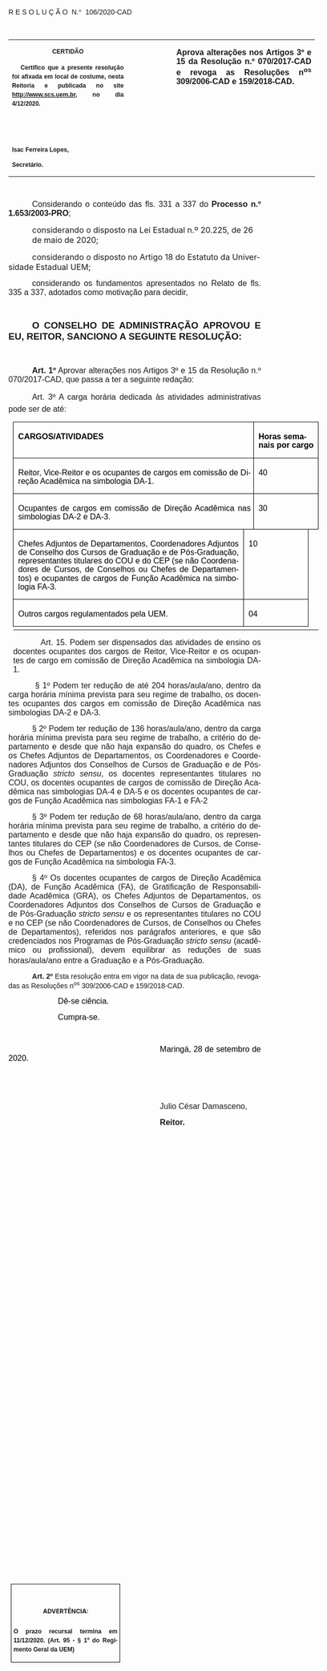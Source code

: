 <body lang=PT-BR link=blue vlink="#954F72" style='tab-interval:35.4pt'>

<div class=WordSection1>

<p class=MsoTitle><span style='font-family:"Arial",sans-serif;mso-bidi-font-family:
"Times New Roman";mso-ansi-language:PT-BR;mso-no-proof:yes'>R E S O L U Ç Ã
O<span style='mso-spacerun:yes'>  </span>N.</span><span style='font-family:
Symbol;mso-ascii-font-family:Arial;mso-hansi-font-family:Arial;mso-ansi-language:
PT-BR;mso-char-type:symbol;mso-symbol-font-family:Symbol;mso-no-proof:yes'><span
style='mso-char-type:symbol;mso-symbol-font-family:Symbol'>°</span></span><span
style='font-family:"Arial",sans-serif;mso-bidi-font-family:"Times New Roman";
mso-ansi-language:PT-BR;mso-no-proof:yes'><span style='mso-spacerun:yes'> 
</span>106/2020-CAD<o:p></o:p></span></p>

<p class=BodyText21><span style='mso-bidi-font-size:12.0pt;font-family:"Arial",sans-serif;
mso-bidi-font-family:"Times New Roman";mso-no-proof:yes'><o:p>&nbsp;</o:p></span></p>

<table class=MsoNormalTable border=0 cellspacing=0 cellpadding=0 width=612
 style='width:459.0pt;border-collapse:collapse;mso-padding-alt:0cm 5.4pt 0cm 5.4pt'>
 <tr style='mso-yfti-irow:0;mso-yfti-firstrow:yes;mso-yfti-lastrow:yes'>
  <td width=234 valign=top style='width:175.5pt;padding:0cm 5.4pt 0cm 5.4pt'>
  <p class=MsoNormal align=center style='text-align:center;layout-grid-mode:
  char'><b style='mso-bidi-font-weight:normal'><span style='font-size:9.0pt;
  mso-bidi-font-size:10.0pt;font-family:"Arial",sans-serif;mso-bidi-font-family:
  "Times New Roman";mso-no-proof:yes'>CERTIDÃO<o:p></o:p></span></b></p>
  <p class=MsoNormal style='text-align:justify;line-height:150%'><b
  style='mso-bidi-font-weight:normal'><span style='font-size:9.0pt;line-height:
  150%;font-family:"Arial",sans-serif;mso-bidi-font-family:"Times New Roman";
  mso-no-proof:yes'><span style='mso-spacerun:yes'>   </span>Certifico que a
  presente resolução foi afixada em local de costume, nesta Reitoria e
  publicada no site<span style='color:blue'> </span><a
  href="http://www.scs.uem.br/"><span style='text-decoration:none;text-underline:
  none'>http://www.scs.uem.br</span></a>, no dia</span></b><b style='mso-bidi-font-weight:
  normal'><span style='font-size:9.0pt;mso-bidi-font-size:10.0pt;line-height:
  150%;font-family:"Arial",sans-serif;mso-bidi-font-family:"Times New Roman";
  mso-no-proof:yes'> 4/12/2020.<o:p></o:p></span></b></p>
  <p class=MsoNormal><b style='mso-bidi-font-weight:normal'><span
  style='font-size:9.0pt;mso-bidi-font-size:10.0pt;font-family:"Arial",sans-serif;
  mso-bidi-font-family:"Times New Roman";mso-no-proof:yes'><o:p>&nbsp;</o:p></span></b></p>
  <p class=MsoNormal><b style='mso-bidi-font-weight:normal'><span
  style='font-size:9.0pt;mso-bidi-font-size:10.0pt;font-family:"Arial",sans-serif;
  mso-bidi-font-family:"Times New Roman";mso-no-proof:yes'><o:p>&nbsp;</o:p></span></b></p>
  <p class=MsoNormal><b style='mso-bidi-font-weight:normal'><span
  style='font-size:9.0pt;mso-bidi-font-size:10.0pt;font-family:"Arial",sans-serif;
  mso-bidi-font-family:"Times New Roman";mso-no-proof:yes'>Isac Ferreira Lopes,<o:p></o:p></span></b></p>
  <p class=MsoNormal><b style='mso-bidi-font-weight:normal'><span
  style='font-size:9.0pt;mso-bidi-font-size:10.0pt;font-family:"Arial",sans-serif;
  mso-bidi-font-family:"Times New Roman";mso-no-proof:yes'>Secretário.<o:p></o:p></span></b></p>
  </td>
  <td width=85 valign=top style='width:63.8pt;padding:0cm 5.4pt 0cm 5.4pt'>
  <p class=MsoNormal style='margin-right:-5.4pt'><b><span style='font-size:
  12.0pt;mso-bidi-font-size:10.0pt;font-family:"Arial",sans-serif;mso-bidi-font-family:
  "Times New Roman";mso-no-proof:yes'><o:p>&nbsp;</o:p></span></b></p>
  </td>
  <td width=293 valign=top style='width:219.7pt;padding:0cm 5.4pt 0cm 5.4pt'>
  <p class=MsoNormal style='text-align:justify'><b><span style='font-size:12.0pt;
  font-family:"Arial",sans-serif;mso-no-proof:yes'>Aprova alterações nos Artigos
  3º e 15 da Resolução n.º 070/2017-CAD e revoga as Resoluções n<sup>os</sup>
  309/2006-CAD e 159/2018-CAD.<o:p></o:p></span></b></p>
  </td>
 </tr>
</table>

<p class=BodyText21><span style='mso-bidi-font-size:12.0pt;font-family:"Arial",sans-serif;
mso-bidi-font-family:"Times New Roman";mso-no-proof:yes'><o:p>&nbsp;</o:p></span></p>

<p class=MsoNormal style='text-align:justify;text-indent:35.45pt;tab-stops:
108.0pt'><span style='font-size:12.0pt;font-family:"Arial",sans-serif'>Considerando
o conteúdo das fls. 331 a 337 do <b style='mso-bidi-font-weight:normal'>Processo
n.º 1.653/2003-PRO</b>;<o:p></o:p></span></p>

<p class=MsoBodyTextIndent style='margin-left:35.4pt;text-indent:.05pt'><span
style='font-size:12.0pt;mso-ansi-language:PT-BR'>considerando o disposto na Lei
Estadual n.º 20.225, de 26 de maio de 2020; <o:p></o:p></span></p>

<p class=MsoBodyTextIndent style='text-indent:35.45pt'><span style='font-size:
12.0pt;mso-ansi-language:PT-BR'>considerando o disposto no Artigo 18 do
Estatuto da Universidade Estadual UEM;<o:p></o:p></span></p>

<p class=MsoNormal style='text-align:justify;text-indent:35.4pt'><span
style='font-size:12.0pt;mso-bidi-font-size:10.0pt;font-family:"Arial",sans-serif'>considerando
os fundamentos apresentados no Relato de fls. 335 a 337, adotados como
motivação para decidir,<o:p></o:p></span></p>

<p class=MsoNormal style='text-align:justify;text-indent:35.45pt'><span
style='font-size:12.0pt;font-family:"Arial",sans-serif;mso-no-proof:yes'><o:p>&nbsp;</o:p></span></p>

<p class=MsoNormal style='text-align:justify;text-indent:35.45pt;tab-stops:
108.0pt'><b style='mso-bidi-font-weight:normal'><span style='font-size:14.0pt;
font-family:"Arial",sans-serif;mso-no-proof:yes'>O CONSELHO DE ADMINISTRAÇÃO
APROVOU E EU, REITOR, SANCIONO A SEGUINTE RESOLUÇÃO:<o:p></o:p></span></b></p>

<p class=MsoBodyTextIndent><b style='mso-bidi-font-weight:normal'><span
lang=X-NONE style='font-size:12.0pt;mso-no-proof:yes'><o:p>&nbsp;</o:p></span></b></p>

<p class=MsoNormal style='text-align:justify;text-indent:35.45pt'><b
style='mso-bidi-font-weight:normal'><span style='font-size:12.0pt;font-family:
"Arial",sans-serif'>Art. 1º</span></b><span style='font-size:12.0pt;font-family:
"Arial",sans-serif'> Aprovar alterações nos Artigos 3º e 15 da Resolução n.º
070/2017-CAD, que passa a ter a seguinte redação: <o:p></o:p></span></p>

<p class=MsoNormal style='margin-bottom:6.0pt;text-align:justify;text-indent:
35.4pt'><span style='font-size:12.0pt;font-family:"Arial",sans-serif'><span
style='mso-bidi-font-weight:bold'>Art. 3º</span> A carga horária dedicada às
atividades administrativas pode ser de até:<o:p></o:p></span></p>

<table class=MsoNormalTable border=0 cellspacing=0 cellpadding=0 width=610
 style='width:457.5pt;margin-left:6.85pt;border-collapse:collapse;mso-yfti-tbllook:
 1184;mso-padding-alt:2.8pt 3.7pt 0cm 7.1pt'>
 <tr style='mso-yfti-irow:0;mso-yfti-firstrow:yes;height:54.35pt'>
  <td width=500 colspan=2 valign=top style='width:375.05pt;border:solid black 1.0pt;
  padding:2.8pt 3.7pt 0cm 7.1pt;height:54.35pt'>
  <p class=MsoNormal style='line-height:107%'><b style='mso-bidi-font-weight:
  normal'><span style='font-size:12.0pt;line-height:107%;font-family:"Arial",sans-serif;
  color:black'>CARGOS/ATIVIDADES <o:p></o:p></span></b></p>
  </td>
  <td width=110 colspan=2 valign=top style='width:82.45pt;border:solid black 1.0pt;
  border-left:none;mso-border-left-alt:solid black 1.0pt;padding:2.8pt 3.7pt 0cm 7.1pt;
  height:54.35pt'>
  <p class=MsoNormal style='line-height:107%'><b style='mso-bidi-font-weight:
  normal'><span style='font-size:12.0pt;line-height:107%;font-family:"Arial",sans-serif;
  color:black'>Horas semanais por cargo <o:p></o:p></span></b></p>
  </td>
 </tr>
 <tr style='mso-yfti-irow:1;height:40.55pt'>
  <td width=500 colspan=2 valign=top style='width:375.05pt;border:solid black 1.0pt;
  border-top:none;mso-border-top-alt:solid black 1.0pt;padding:2.8pt 3.7pt 0cm 7.1pt;
  height:40.55pt'>
  <p class=MsoNormal style='text-align:justify;line-height:107%'><span
  style='font-size:12.0pt;line-height:107%;font-family:"Arial",sans-serif;
  color:black'>Reitor, Vice-Reitor e os ocupantes de cargos em comissão de Direção
  Acadêmica na simbologia DA-1. <o:p></o:p></span></p>
  </td>
  <td width=110 colspan=2 valign=top style='width:82.45pt;border-top:none;
  border-left:none;border-bottom:solid black 1.0pt;border-right:solid black 1.0pt;
  mso-border-top-alt:solid black 1.0pt;mso-border-left-alt:solid black 1.0pt;
  padding:2.8pt 3.7pt 0cm 7.1pt;height:40.55pt'>
  <p class=MsoNormal style='line-height:107%'><span style='font-size:12.0pt;
  line-height:107%;font-family:"Arial",sans-serif;color:black'>40 <o:p></o:p></span></p>
  </td>
 </tr>
 <tr style='mso-yfti-irow:2;height:40.7pt'>
  <td width=500 colspan=2 valign=top style='width:375.05pt;border:solid black 1.0pt;
  border-top:none;mso-border-top-alt:solid black 1.0pt;padding:2.8pt 3.7pt 0cm 7.1pt;
  height:40.7pt'>
  <p class=MsoNormal style='text-align:justify;line-height:107%'><span
  style='font-size:12.0pt;line-height:107%;font-family:"Arial",sans-serif;
  color:black'>Ocupantes de cargos em comissão de Direção Acadêmica nas simbologias
  DA-2 e DA-3. <o:p></o:p></span></p>
  </td>
  <td width=110 colspan=2 valign=top style='width:82.45pt;border-top:none;
  border-left:none;border-bottom:solid black 1.0pt;border-right:solid black 1.0pt;
  mso-border-top-alt:solid black 1.0pt;mso-border-left-alt:solid black 1.0pt;
  padding:2.8pt 3.7pt 0cm 7.1pt;height:40.7pt'>
  <p class=MsoNormal style='line-height:107%'><span style='font-size:12.0pt;
  line-height:107%;font-family:"Arial",sans-serif;color:black'>30 <o:p></o:p></span></p>
  </td>
 </tr>
 <tr style='mso-yfti-irow:3;height:82.2pt;mso-row-margin-right:3.75pt'>
  <td width=496 valign=top style='width:372.0pt;border:solid black 1.0pt;
  border-top:none;mso-border-top-alt:solid black 1.0pt;padding:2.8pt 3.7pt 0cm 7.1pt;
  height:82.2pt'>
  <p class=MsoNormal style='margin-right:3.3pt;text-align:justify;line-height:
  107%'><span style='font-size:12.0pt;line-height:107%;font-family:"Arial",sans-serif;
  color:black'>Chefes Adjuntos de Departamentos, Coordenadores Adjuntos de Conselho
  dos Cursos de Graduação e de Pós-Graduação, representantes titulares do COU e
  do CEP (se não Coordenadores de Cursos, de Conselhos ou Chefes de Departamentos)
  e ocupantes de cargos de Função Acadêmica na simbologia FA-3. <o:p></o:p></span></p>
  </td>
  <td width=109 colspan=2 valign=top style='width:81.75pt;border-top:none;
  border-left:none;border-bottom:solid black 1.0pt;border-right:solid black 1.0pt;
  mso-border-top-alt:solid black 1.0pt;mso-border-left-alt:solid black 1.0pt;
  padding:2.8pt 3.7pt 0cm 7.1pt;height:82.2pt'>
  <p class=MsoNormal style='line-height:107%'><span style='font-size:12.0pt;
  line-height:107%;font-family:"Arial",sans-serif;color:black'>10 <o:p></o:p></span></p>
  </td>
  <td style='mso-cell-special:placeholder;border:none;padding:0cm 0cm 0cm 0cm'
  width=5><p class='MsoNormal'>&nbsp;</td>
 </tr>
 <tr style='mso-yfti-irow:4;mso-yfti-lastrow:yes;height:29.95pt;mso-row-margin-right:
  3.75pt'>
  <td width=496 valign=top style='width:372.0pt;border:solid black 1.0pt;
  border-top:none;mso-border-top-alt:solid black 1.0pt;padding:2.8pt 3.7pt 0cm 7.1pt;
  height:29.95pt'>
  <p class=MsoNormal style='line-height:107%'><span style='font-size:12.0pt;
  line-height:107%;font-family:"Arial",sans-serif;color:black'>Outros cargos
  regulamentados pela UEM. <o:p></o:p></span></p>
  </td>
  <td width=109 colspan=2 valign=top style='width:81.75pt;border-top:none;
  border-left:none;border-bottom:solid black 1.0pt;border-right:solid black 1.0pt;
  mso-border-top-alt:solid black 1.0pt;mso-border-left-alt:solid black 1.0pt;
  padding:2.8pt 3.7pt 0cm 7.1pt;height:29.95pt'>
  <p class=MsoNormal style='line-height:107%'><span style='font-size:12.0pt;
  line-height:107%;font-family:"Arial",sans-serif;color:black'>04<span
  style='mso-spacerun:yes'>  </span><o:p></o:p></span></p>
  </td>
  <td style='mso-cell-special:placeholder;border:none;padding:0cm 0cm 0cm 0cm'
  width=5><p class='MsoNormal'>&nbsp;</td>
 </tr>
 <![if !supportMisalignedColumns]>
 <tr height=0>
  <td width=496 style='border:none'></td>
  <td width=4 style='border:none'></td>
  <td width=105 style='border:none'></td>
  <td width=5 style='border:none'></td>
 </tr>
 <![endif]>
</table>

<p class=MsoNormal style='margin-left:7.1pt;text-align:justify'><span
style='font-size:12.0pt;font-family:"Arial",sans-serif'><span style='mso-tab-count:
1'>          </span><span style='mso-bidi-font-weight:bold'>Art. 15</span>. Podem
ser dispensados das atividades de ensino os docentes ocupantes dos cargos de Reitor,
Vice-Reitor e os ocupantes de cargo em comissão de Direção Acadêmica na
simbologia DA-1. <o:p></o:p></span></p>

<p class=MsoNormal style='text-align:justify;text-indent:35.4pt'><b
style='mso-bidi-font-weight:normal'><span style='font-size:12.0pt;font-family:
"Arial",sans-serif'><span style='mso-spacerun:yes'> </span></span></b><span
style='font-size:12.0pt;font-family:"Arial",sans-serif;mso-bidi-font-weight:
bold'>§ 1º</span><span style='font-size:12.0pt;font-family:"Arial",sans-serif'>
Podem ter redução de até 204 horas/aula/ano, dentro da carga horária mínima
prevista para seu regime de trabalho, os docentes ocupantes dos cargos em
comissão de Direção Acadêmica nas simbologias DA-2 e DA-3. <o:p></o:p></span></p>

<p class=MsoNormal style='text-align:justify;text-indent:35.45pt'><span
style='font-size:12.0pt;font-family:"Arial",sans-serif;mso-bidi-font-weight:
bold'>§ 2º</span><span style='font-size:12.0pt;font-family:"Arial",sans-serif'>
Podem ter redução de 136 horas/aula/ano, dentro da carga horária mínima prevista
para seu regime de trabalho, a critério do departamento e desde que não haja
expansão do quadro, os Chefes e os Chefes Adjuntos de Departamentos, os Coordenadores
e Coordenadores Adjuntos dos Conselhos de Cursos de Graduação e de Pós-Graduação
<i>stricto sensu</i>, os docentes representantes titulares no COU, os docentes
ocupantes de cargos de comissão de Direção Acadêmica nas simbologias DA-4 e
DA-5 e os docentes ocupantes de cargos de Função Acadêmica nas simbologias FA-1
e FA-2<o:p></o:p></span></p>

<p class=MsoNormal style='text-align:justify;text-indent:35.4pt'><span
style='font-size:12.0pt;font-family:"Arial",sans-serif;mso-bidi-font-weight:
bold'>§ 3º</span><span style='font-size:12.0pt;font-family:"Arial",sans-serif'>
Podem ter redução de 68 horas/aula/ano, dentro da carga horária mínima prevista
para seu regime de trabalho, a critério do departamento e desde que não haja
expansão do quadro, os representantes titulares do CEP (se não Coordenadores de
Cursos, de Conselhos ou Chefes de Departamentos) e os docentes ocupantes de cargos
de Função Acadêmica na simbologia FA-3.<o:p></o:p></span></p>

<p class=MsoNormal style='margin-bottom:6.0pt;text-align:justify;text-indent:
35.45pt'><span style='font-size:12.0pt;font-family:"Arial",sans-serif;
mso-bidi-font-weight:bold'>§ 4º</span><span style='font-size:12.0pt;font-family:
"Arial",sans-serif'> Os docentes ocupantes de cargos de Direção Acadêmica (DA),
de Função Acadêmica (FA), de Gratificação de Responsabilidade Acadêmica (GRA),
os Chefes Adjuntos de Departamentos, os Coordenadores Adjuntos dos Conselhos de
Cursos de Graduação e de Pós-Graduação <i>stricto sensu</i> e os representantes
titulares no COU e no CEP (se não Coordenadores de Cursos, de Conselhos ou Chefes
de Departamentos), referidos nos parágrafos anteriores, e que são credenciados
nos Programas de Pós-Graduação <i>stricto sensu</i> (acadêmico ou profissional),
devem equilibrar as reduções de suas horas/aula/ano entre a Graduação e a Pós-Graduação.</span><b
style='mso-bidi-font-weight:normal'><span style='mso-bidi-font-size:12.0pt;
font-family:"Arial",sans-serif;mso-fareast-font-family:"Arial Unicode MS"'><o:p></o:p></span></b></p>

<p style='margin:0cm;margin-bottom:.0001pt;text-align:justify;text-indent:35.45pt'><b
style='mso-bidi-font-weight:normal'><span style='mso-bidi-font-size:12.0pt;
font-family:"Arial",sans-serif'>Art. 2º </span></b><span style='mso-bidi-font-size:
12.0pt;font-family:"Arial",sans-serif;mso-no-proof:yes'>Esta resolução entra em
vigor na data de sua publicação, revogadas as Resoluções n<sup>os</sup>
309/2006-CAD e 159/2018-CAD.</span><span style='mso-bidi-font-size:12.0pt;
font-family:"Arial",sans-serif;mso-fareast-font-family:"Arial Unicode MS";
letter-spacing:-.2pt;mso-no-proof:yes'><o:p></o:p></span></p>

<p class=MsoNormal style='margin-left:35.35pt;text-align:justify;text-indent:
35.45pt'><span style='font-size:12.0pt;font-family:"Arial",sans-serif;
color:black;mso-no-proof:yes'><span style='mso-spacerun:yes'> </span>Dê-se
ciência.<o:p></o:p></span></p>

<p class=MsoNormal style='margin-left:35.35pt;text-align:justify;text-indent:
35.45pt'><span style='font-size:12.0pt;font-family:"Arial",sans-serif;
color:black;mso-no-proof:yes'><span style='mso-spacerun:yes'> </span>Cumpra-se.<o:p></o:p></span></p>

<p class=MsoNormal style='text-align:justify;text-indent:35.45pt'><span
style='font-size:12.0pt;font-family:"Arial",sans-serif;color:black;mso-no-proof:
yes'><o:p>&nbsp;</o:p></span></p>

<p class=MsoNormal style='text-align:justify;text-indent:8.0cm'><span
style='font-size:12.0pt;font-family:"Arial",sans-serif;color:black;mso-no-proof:
yes'>Maringá, 28 de setembro de 2020.<o:p></o:p></span></p>

<p class=MsoNormal style='text-align:justify;text-indent:8.0cm'><span
style='font-size:12.0pt;font-family:"Arial",sans-serif;mso-no-proof:yes'><o:p>&nbsp;</o:p></span></p>

<p class=MsoNormal style='text-align:justify;text-indent:8.0cm'><span
style='font-size:12.0pt;font-family:"Arial",sans-serif;mso-no-proof:yes'><o:p>&nbsp;</o:p></span></p>

<p class=MsoNormal style='text-align:justify;text-indent:8.0cm'><span
style='font-size:12.0pt;font-family:"Arial",sans-serif;mso-no-proof:yes'>Julio
César Damasceno,<o:p></o:p></span></p>

<p class=MsoNormal style='text-align:justify;text-indent:8.0cm;tab-stops:8.0cm 276.45pt'><b
style='mso-bidi-font-weight:normal'><span style='font-size:12.0pt;font-family:
"Arial",sans-serif;mso-no-proof:yes'>Reitor.<o:p></o:p></span></b></p>

<p class=MsoNormal style='text-align:justify;tab-stops:8.0cm 276.45pt'><b
style='mso-bidi-font-weight:normal'><span style='font-size:12.0pt;font-family:
"Arial",sans-serif;mso-no-proof:yes'><o:p>&nbsp;</o:p></span></b></p>

<p class=MsoNormal style='text-align:justify;text-indent:8.0cm;tab-stops:8.0cm 276.45pt'><b
style='mso-bidi-font-weight:normal'><span style='font-size:12.0pt;font-family:
"Arial",sans-serif;mso-no-proof:yes'><o:p>&nbsp;</o:p></span></b></p>

<p class=MsoNormal style='text-align:justify;text-indent:8.0cm;tab-stops:8.0cm 276.45pt'><b
style='mso-bidi-font-weight:normal'><span style='font-size:12.0pt;font-family:
"Arial",sans-serif;mso-no-proof:yes'><o:p>&nbsp;</o:p></span></b></p>

<p class=MsoNormal style='text-align:justify;text-indent:8.0cm;tab-stops:8.0cm 276.45pt'><b
style='mso-bidi-font-weight:normal'><span style='font-size:12.0pt;font-family:
"Arial",sans-serif;mso-no-proof:yes'><o:p>&nbsp;</o:p></span></b></p>

<p class=MsoNormal style='text-align:justify;text-indent:8.0cm;tab-stops:8.0cm 276.45pt'><b
style='mso-bidi-font-weight:normal'><span style='font-size:12.0pt;font-family:
"Arial",sans-serif;mso-no-proof:yes'><o:p>&nbsp;</o:p></span></b></p>

<p class=MsoNormal style='text-align:justify;text-indent:8.0cm;tab-stops:8.0cm 276.45pt'><b
style='mso-bidi-font-weight:normal'><span style='font-size:12.0pt;font-family:
"Arial",sans-serif;mso-no-proof:yes'><o:p>&nbsp;</o:p></span></b></p>

<p class=MsoNormal style='text-align:justify;text-indent:8.0cm;tab-stops:8.0cm 276.45pt'><b
style='mso-bidi-font-weight:normal'><span style='font-size:12.0pt;font-family:
"Arial",sans-serif;mso-no-proof:yes'><o:p>&nbsp;</o:p></span></b></p>

<p class=MsoNormal style='text-align:justify;text-indent:8.0cm;tab-stops:8.0cm 276.45pt'><b
style='mso-bidi-font-weight:normal'><span style='font-size:12.0pt;font-family:
"Arial",sans-serif;mso-no-proof:yes'><o:p>&nbsp;</o:p></span></b></p>

<p class=MsoNormal style='text-align:justify;text-indent:8.0cm;tab-stops:8.0cm 276.45pt'><b
style='mso-bidi-font-weight:normal'><span style='font-size:12.0pt;font-family:
"Arial",sans-serif;mso-no-proof:yes'><o:p>&nbsp;</o:p></span></b></p>

<p class=MsoNormal style='text-align:justify;text-indent:8.0cm;tab-stops:8.0cm 276.45pt'><b
style='mso-bidi-font-weight:normal'><span style='font-size:12.0pt;font-family:
"Arial",sans-serif;mso-no-proof:yes'><o:p>&nbsp;</o:p></span></b></p>

<p class=MsoNormal style='text-align:justify;text-indent:8.0cm;tab-stops:8.0cm 276.45pt'><b
style='mso-bidi-font-weight:normal'><span style='font-size:12.0pt;font-family:
"Arial",sans-serif;mso-no-proof:yes'><o:p>&nbsp;</o:p></span></b></p>

<p class=MsoNormal style='text-align:justify;text-indent:8.0cm;tab-stops:8.0cm 276.45pt'><b
style='mso-bidi-font-weight:normal'><span style='font-size:12.0pt;font-family:
"Arial",sans-serif;mso-no-proof:yes'><o:p>&nbsp;</o:p></span></b></p>

<p class=MsoNormal style='text-align:justify;text-indent:8.0cm;tab-stops:8.0cm 276.45pt'><b
style='mso-bidi-font-weight:normal'><span style='font-size:12.0pt;font-family:
"Arial",sans-serif;mso-no-proof:yes'><o:p>&nbsp;</o:p></span></b></p>

<p class=MsoNormal style='text-align:justify;text-indent:8.0cm;tab-stops:8.0cm 276.45pt'><b
style='mso-bidi-font-weight:normal'><span style='font-size:12.0pt;font-family:
"Arial",sans-serif;mso-no-proof:yes'><o:p>&nbsp;</o:p></span></b></p>

<p class=MsoNormal style='text-align:justify;text-indent:8.0cm;tab-stops:8.0cm 276.45pt'><b
style='mso-bidi-font-weight:normal'><span style='font-size:12.0pt;font-family:
"Arial",sans-serif;mso-no-proof:yes'><o:p>&nbsp;</o:p></span></b></p>

<p class=MsoNormal style='text-align:justify;text-indent:8.0cm;tab-stops:8.0cm 276.45pt'><b
style='mso-bidi-font-weight:normal'><span style='font-size:12.0pt;font-family:
"Arial",sans-serif;mso-no-proof:yes'><o:p>&nbsp;</o:p></span></b></p>

<p class=MsoNormal style='text-align:justify;text-indent:8.0cm;tab-stops:8.0cm 276.45pt'><b
style='mso-bidi-font-weight:normal'><span style='font-size:12.0pt;font-family:
"Arial",sans-serif;mso-no-proof:yes'><o:p>&nbsp;</o:p></span></b></p>

<p class=MsoNormal style='text-align:justify;text-indent:8.0cm;tab-stops:8.0cm 276.45pt'><b
style='mso-bidi-font-weight:normal'><span style='font-size:12.0pt;font-family:
"Arial",sans-serif;mso-no-proof:yes'><o:p>&nbsp;</o:p></span></b></p>

<p class=MsoNormal style='text-align:justify;text-indent:8.0cm;tab-stops:8.0cm 276.45pt'><b
style='mso-bidi-font-weight:normal'><span style='font-size:12.0pt;font-family:
"Arial",sans-serif;mso-no-proof:yes'><o:p>&nbsp;</o:p></span></b></p>

<p class=MsoNormal style='text-align:justify;text-indent:8.0cm;tab-stops:8.0cm 276.45pt'><b
style='mso-bidi-font-weight:normal'><span style='font-size:12.0pt;font-family:
"Arial",sans-serif;mso-no-proof:yes'><o:p>&nbsp;</o:p></span></b></p>

<p class=MsoNormal style='text-align:justify;text-indent:8.0cm;tab-stops:8.0cm 276.45pt'><b
style='mso-bidi-font-weight:normal'><span style='font-size:12.0pt;font-family:
"Arial",sans-serif;mso-no-proof:yes'><o:p>&nbsp;</o:p></span></b></p>

<p class=MsoNormal style='text-align:justify;text-indent:8.0cm;tab-stops:8.0cm 276.45pt'><b
style='mso-bidi-font-weight:normal'><span style='font-size:12.0pt;font-family:
"Arial",sans-serif;mso-no-proof:yes'><o:p>&nbsp;</o:p></span></b></p>

<p class=MsoNormal style='text-align:justify;text-indent:8.0cm;tab-stops:8.0cm 276.45pt'><b
style='mso-bidi-font-weight:normal'><span style='font-size:12.0pt;font-family:
"Arial",sans-serif;mso-no-proof:yes'><o:p>&nbsp;</o:p></span></b></p>

<p class=MsoNormal style='text-align:justify;text-indent:8.0cm;tab-stops:8.0cm 276.45pt'><b
style='mso-bidi-font-weight:normal'><span style='font-size:12.0pt;font-family:
"Arial",sans-serif;mso-no-proof:yes'><o:p>&nbsp;</o:p></span></b></p>

<p class=MsoNormal style='text-align:justify;text-indent:8.0cm;tab-stops:8.0cm 276.45pt'><b
style='mso-bidi-font-weight:normal'><span style='font-size:12.0pt;font-family:
"Arial",sans-serif;mso-no-proof:yes'><o:p>&nbsp;</o:p></span></b></p>

<p class=MsoNormal style='text-align:justify;tab-stops:8.0cm 276.45pt'><b
style='mso-bidi-font-weight:normal'><span style='font-size:12.0pt;font-family:
"Arial",sans-serif;mso-no-proof:yes'><o:p>&nbsp;</o:p></span></b></p>

<p class=MsoNormal style='text-align:justify;text-indent:8.0cm;tab-stops:8.0cm 276.45pt'><b
style='mso-bidi-font-weight:normal'><span style='font-size:12.0pt;font-family:
"Arial",sans-serif;mso-bidi-font-family:"Times New Roman";mso-no-proof:yes'><o:p>&nbsp;</o:p></span></b></p>

<p class=MsoNormal style='text-align:justify;text-indent:8.0cm;tab-stops:8.0cm 276.45pt'><b
style='mso-bidi-font-weight:normal'><span style='font-size:12.0pt;font-family:
"Arial",sans-serif;mso-bidi-font-family:"Times New Roman";mso-no-proof:yes'><o:p>&nbsp;</o:p></span></b></p>

<table class=MsoNormalTable border=1 cellspacing=0 cellpadding=0
 style='margin-left:3.5pt;border-collapse:collapse;border:none;mso-border-alt:
 solid windowtext .5pt;mso-yfti-tbllook:1184;mso-padding-alt:0cm 3.5pt 0cm 3.5pt;
 mso-border-insideh:.5pt solid windowtext;mso-border-insidev:.5pt solid windowtext'>
 <tr style='mso-yfti-irow:0;mso-yfti-firstrow:yes;mso-yfti-lastrow:yes'>
  <td width=207 valign=top style='width:155.6pt;border:solid windowtext 1.0pt;
  mso-border-alt:solid windowtext .5pt;padding:0cm 3.5pt 0cm 3.5pt'>
  <h1 align=center style='text-align:center;line-height:150%'><span
  style='font-size:9.0pt;mso-bidi-font-size:10.0pt;line-height:150%;mso-bidi-font-family:
  Arial;mso-ansi-language:PT-BR;mso-fareast-language:PT-BR;mso-no-proof:yes'>ADVERTÊNCIA:<o:p></o:p></span></h1>
  <p class=MsoNormal style='text-align:justify;line-height:150%'><b
  style='mso-bidi-font-weight:normal'><span style='font-size:9.0pt;mso-bidi-font-size:
  10.0pt;line-height:150%;font-family:"Arial",sans-serif;mso-bidi-font-family:
  "Times New Roman";mso-no-proof:yes'>O prazo recursal termina em 11/12/2020.
  (Art. 95 - § 1º do Regimento Geral da UEM)</span></b><span style='font-size:
  9.0pt;mso-bidi-font-size:10.0pt;line-height:150%;font-family:"Arial",sans-serif;
  mso-bidi-font-family:"Times New Roman";mso-no-proof:yes'><o:p></o:p></span></p>
  </td>
 </tr>
</table>

<p class=MsoNormal style='text-align:justify;text-indent:8.0cm'><span
style='mso-bidi-font-size:12.0pt;font-family:"Arial",sans-serif;mso-no-proof:
yes'><o:p>&nbsp;</o:p></span></p>

</div>

</body>
